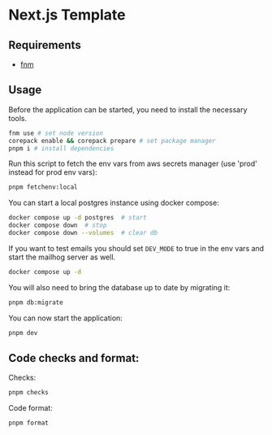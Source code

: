 # Next.js Template

## Requirements

- [fnm](https://github.com/Schniz/fnm)

## Usage

Before the application can be started, you need to install the necessary tools.

```sh
fnm use # set node version
corepack enable && corepack prepare # set package manager
pnpm i # install dependencies
```

Run this script to fetch the env vars from aws secrets manager (use 'prod' instead for prod env vars):

```sh
pnpm fetchenv:local
```

You can start a local postgres instance using docker compose:

```sh
docker compose up -d postgres  # start
docker compose down  # stop
docker compose down --volumes  # clear db
```

If you want to test emails you should set `DEV_MODE` to true in the env vars and start the mailhog server as well.

```sh
docker compose up -d
```

You will also need to bring the database up to date by migrating it:

```sh
pnpm db:migrate
```

You can now start the application:

```sh
pnpm dev
```

## Code checks and format:

Checks:

```sh
pnpm checks
```

Code format:

```sh
pnpm format
```
